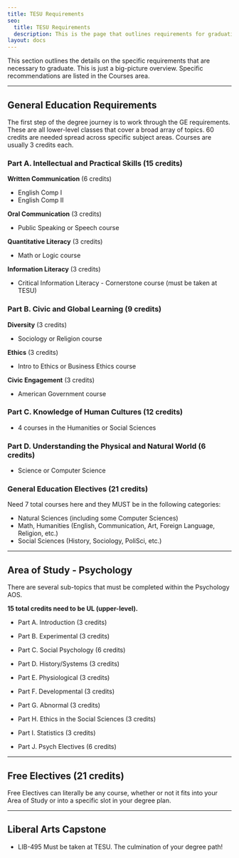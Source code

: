 ```yaml
---
title: TESU Requirements
seo:
  title: TESU Requirements
  description: This is the page that outlines requirements for graduating at TESU
layout: docs
---
```


This section outlines the details on the specific requirements that are necessary to graduate. This is just a big-picture overview. Specific recommendations are listed in the Courses area.

***

## General Education Requirements

The first step of the degree journey is to work through the GE requirements. These are all lower-level classes that cover a broad array of topics. 60 credits are needed spread across specific subject areas. Courses are usually 3 credits each.

### Part A. Intellectual and Practical Skills (15 credits)

**Written Communication** (6 credits)

+ English Comp I
+ English Comp II

**Oral Communication** (3 credits)

+ Public Speaking or Speech course

**Quantitative Literacy** (3 credits)

+ Math or Logic course

**Information Literacy** (3 credits)

+ Critical Information Literacy - Cornerstone course (must be taken at TESU)

### Part B. Civic and Global Learning (9 credits)

**Diversity** (3 credits)

+ Sociology or Religion course

**Ethics** (3 credits)

+ Intro to Ethics or Business Ethics course

**Civic Engagement** (3 credits)

+ American Government course

### Part C. Knowledge of Human Cultures (12 credits)

+ 4 courses in the Humanities or Social Sciences

### Part D. Understanding the Physical and Natural World (6 credits)

+ Science or Computer Science

### General Education Electives (21 credits)

Need 7 total courses here and they MUST be in the following categories:
+ Natural Sciences (including some Computer Sciences)
+ Math, Humanities (English, Communication, Art, Foreign Language, Religion, etc.)
+ Social Sciences (History, Sociology, PoliSci, etc.)

***

## Area of Study - Psychology

There are several sub-topics that must be completed within the Psychology AOS.

**15 total credits need to be UL (upper-level).**

+ Part A. Introduction (3 credits)

+ Part B. Experimental (3 credits)

+ Part C. Social Psychology (6 credits)

+ Part D. History/Systems (3 credits)

+ Part E. Physiological (3 credits)

+ Part F. Developmental (3 credits)

+ Part G. Abnormal (3 credits)

+ Part H. Ethics in the Social Sciences (3 credits)

+ Part I. Statistics (3 credits)

+ Part J. Psych Electives (6 credits)

***

## Free Electives (21 credits)

Free Electives can literally be any course, whether or not it fits into your Area of Study or into a specific slot in your degree plan.

***

## Liberal Arts Capstone

+ LIB-495 Must be taken at TESU. The culmination of your degree path!


